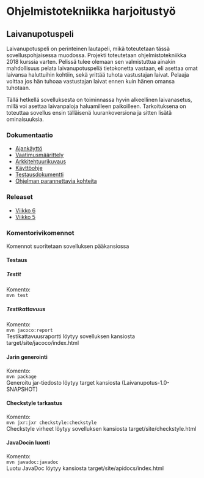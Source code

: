 # Ohjelmistotekniikka harjoitustyö

## Laivanupotuspeli

Laivanupotuspeli on perinteinen lautapeli, mikä toteutetaan tässä sovelluspohjaisessa muodossa. Projekti toteutetaan ohjelmistotekniikka 2018 kurssia varten. Pelissä tulee olemaan sen valmistuttua ainakin mahdollisuus pelata laivanupotuspeliä tietokonetta vastaan, eli asettaa omat laivansa haluttuihin kohtiin, sekä yrittää tuhota vastustajan laivat. Pelaaja voittaa jos hän tuhoaa vastustajan laivat ennen kuin hänen omansa tuhotaan.

Tällä hetkellä sovelluksesta on toiminnassa hyvin alkeellinen laivanasetus, millä voi asettaa laivanpaloja haluamilleen paikoilleen. Tarkoituksena on toteuttaa sovellus ensin tälläisenä luurankoversiona ja sitten lisätä ominaisuuksia.
### Dokumentaatio

- [Ajankäyttö](https://github.com/jusba/ot-harjoitustyo/blob/master/Dokumentaatio/ajankaytto.md)
- [Vaatimusmäärittely](https://github.com/jusba/ot-harjoitustyo/blob/master/Dokumentaatio/Vaatimusm%C3%A4%C3%A4rittely.md)
- [Arkkitehtuurikuvaus](https://github.com/jusba/ot-harjoitustyo/blob/master/Dokumentaatio/arkkitehtuuri.md)
- [Käyttöohje](https://github.com/jusba/ot-harjoitustyo/blob/master/Dokumentaatio/kayttohje.md)
- [Testausdokumentti](https://github.com/jusba/ot-harjoitustyo/blob/master/Dokumentaatio/testaus.md)
- [Ohjelman parannettavia kohteita](https://github.com/jusba/ot-harjoitustyo/blob/master/Dokumentaatio/arkkitehtuuri.md#ohjelman-parannettavia-kohteita)

### Releaset
- [Viikko 6](https://github.com/jusba/ot-harjoitustyo/releases/tag/Viikko6)
- [Viikko 5](https://github.com/jusba/ot-harjoitustyo/releases/tag/viikko5)


### Komentorivikomennot
Komennot suoritetaan sovelluksen pääkansiossa

#### Testaus
##### Testit  
Komento:  
`mvn test`  
##### Testikattavuus  
Komento:  
`mvn jacoco:report`  
Testikattavuusraportti löytyy sovelluksen kansiosta target/site/jacoco/index.html

#### Jarin generointi
Komento:  
`mvn package`  
Generoitu jar-tiedosto löytyy target kansiosta (Laivanupotus-1.0-SNAPSHOT)  

#### Checkstyle tarkastus
Komento:  
`mvn jxr:jxr checkstyle:checkstyle`    
Checkstyle virheet löytyy sovelluksen kansiosta target/site/checkstyle.html  

#### JavaDocin luonti
Komento:  
`mvn javadoc:javadoc`    
Luotu JavaDoc löytyy kansiosta target/site/apidocs/index.html

